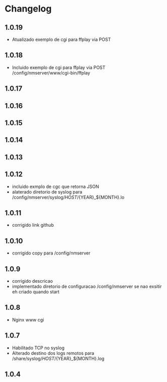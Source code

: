 # Changelog

## 1.0.19

- Atualizado exemplo de cgi para ffplay via POST

## 1.0.18

- Incluido exemplo de cgi para ffplay via POST
  /config/nmserver/www/cgi-bin/ffplay

## 1.0.17

## 1.0.16

## 1.0.15

## 1.0.14

## 1.0.13

## 1.0.12

- incluido exmplo de cgc que retorna JSON
- alaterado diretorio de syslog para /config/nmserver/syslog/${HOST}/${YEAR}_${MONTH}.lo

## 1.0.11

- corrigido link github

## 1.0.10

- corrigido copy para /config/nmserver

## 1.0.9

- corrigido descricao
- implementado diretorio de configuracao /config/nmserver
  se nao exsitir eh criado quando start

## 1.0.8

- Nginx www cgi

## 1.0.7

- Habilitado TCP no syslog
- Alterado destino dos logs remotos para /share/syslog/${HOST}/${YEAR}_${MONTH}.log

## 1.0.4
